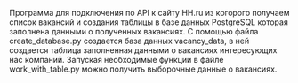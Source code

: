 Программа для подключения по API к сайту HH.ru из когорого получаем список вакансий и создания таблицы в базе данных PostgreSQL которая заполнена данными о полученных вакансиях.
С помощью файла create_database.py создается база данных vacancy_data, в ней создается таблица заполненная данными о вакансиях интересующих нас компаний.
Запуская необходимые функции в файле work_with_table.py можно получить выборочные данные о вакансиях.
